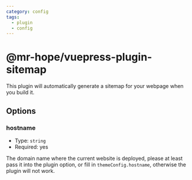 ```yaml
---
category: config
tags:
  - plugin
  - config
---
```


# @mr-hope/vuepress-plugin-sitemap

This plugin will automatically generate a sitemap for your webpage when you build it.

## Options

### hostname

- Type: `string`
- Required: yes

The domain name where the current website is deployed, please at least pass it into the plugin option, or fill in `themeConfig.hostname`, otherwise the plugin will not work.
